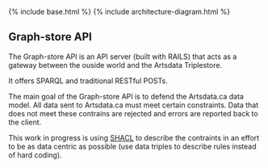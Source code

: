 
{% include base.html %}
{% include architecture-diagram.html %}

Graph-store API
--------------

The Graph-store API is an API server (built with RAILS) that acts as a gateway between the ouside world and the Artsdata Triplestore.

It offers SPARQL and traditional RESTful POSTs. 

The main goal of the Graph-store API is to defend the Artsdata.ca data model.  All data sent to Artsdata.ca must meet certain constraints. Data that does not meet these contrains are rejected and errors are reported back to the client.

This work in progress is using [SHACL](https://www.w3.org/TR/shacl/) to describe the contraints in an effort to be as data centric as possible (use data triples to describe rules instead of hard coding).